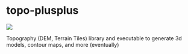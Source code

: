 # topo-plusplus

![](https://img.shields.io/github/workflow/status/isoastro/topo-plusplus/CMake)

Topography (DEM, Terrain Tiles) library and executable to generate 3d models, contour maps, and more (eventually)
